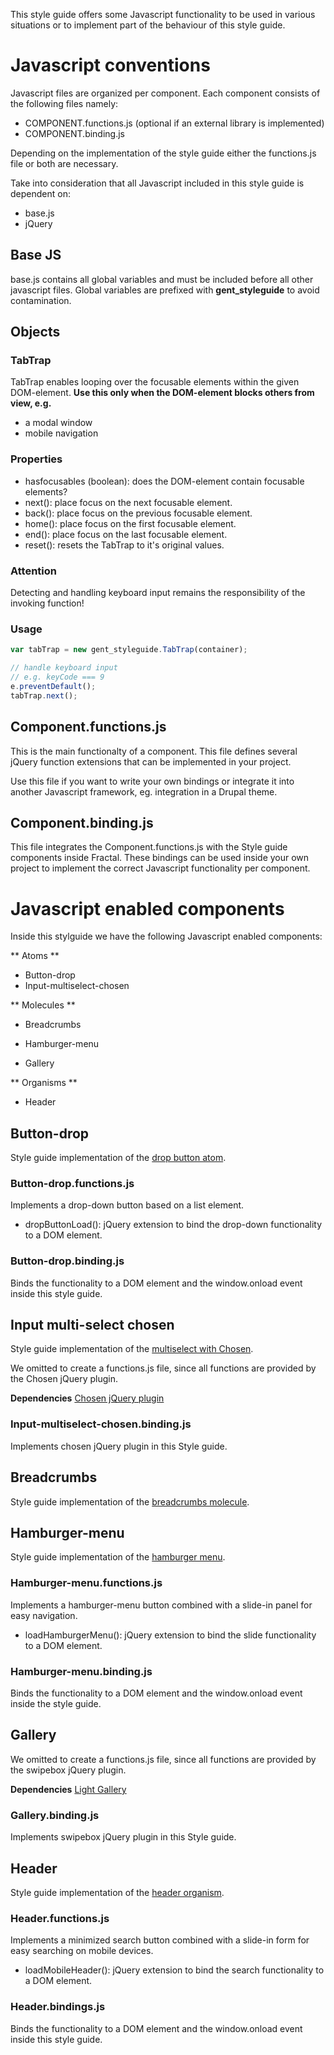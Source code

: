 This style guide offers some Javascript functionality to
be used in various situations or to implement part of
the behaviour of this style guide.

# Javascript conventions

Javascript files are organized per component. Each component consists of
the following files namely:

* COMPONENT.functions.js (optional if an external library is implemented)
* COMPONENT.binding.js

Depending on the implementation of the style guide either the functions.js
file or both are necessary.

Take into consideration that all Javascript included in this style guide is
dependent on:

* base.js
* jQuery

## Base JS

base.js contains all global variables and must be included before all other
javascript files.
Global variables are prefixed with **gent_styleguide** to avoid contamination.

## Objects

### TabTrap

TabTrap enables looping over the focusable elements within the given
DOM-element.
**Use this only when the DOM-element blocks others from view, e.g.**

* a modal window
* mobile navigation

### Properties

* hasfocusables (boolean): does the DOM-element contain focusable elements?
* next(): place focus on the next focusable element.
* back(): place focus on the previous focusable element.
* home(): place focus on the first focusable element.
* end(): place focus on the last focusable element.
* reset(): resets the TabTrap to it's original values.

### Attention

Detecting and handling keyboard input remains the responsibility of the invoking
function!

### Usage

```javascript
var tabTrap = new gent_styleguide.TabTrap(container);

// handle keyboard input
// e.g. keyCode === 9
e.preventDefault();
tabTrap.next();
```

## Component.functions.js

This is the main functionalty of a component. This file defines several jQuery
function extensions that can be implemented in your project.

Use this file if you want to write your own bindings or integrate it into
another Javascript framework, eg. integration in a Drupal theme.

## Component.binding.js

This file integrates the Component.functions.js with the Style guide components
inside Fractal. These bindings can be used inside your own project to implement
the correct Javascript functionality per component.

# Javascript enabled components

Inside this stylguide we have the following Javascript enabled components:

** Atoms **

* Button-drop
* Input-multiselect-chosen

** Molecules **

* Breadcrumbs

* Hamburger-menu
* Gallery

** Organisms **

* Header

## Button-drop

Style guide implementation of the
<a href="{{path '/components/detail/button-drop'}}">drop button atom</a>.

### Button-drop.functions.js

Implements a drop-down button based on a list element.

* dropButtonLoad(): jQuery extension to bind the drop-down functionality to a
  DOM element.

### Button-drop.binding.js

Binds the functionality to a DOM element and the window.onload event
inside this style guide.

## Input multi-select chosen

Style guide implementation of the
<a href="{{path '/components/detail/input-multiselect-chosen'}}">multiselect
with Chosen</a>.

We omitted to create a functions.js file, since all functions are provided
by the Chosen jQuery plugin.

**Dependencies**
[Chosen jQuery plugin](https://github.com/harvesthq/chosen)

### Input-multiselect-chosen.binding.js

Implements chosen jQuery plugin in this Style guide.

## Breadcrumbs

Style guide implementation of the
<a href="{{path '/components/detail/breadcrumbs'}}">breadcrumbs molecule</a>.

## Hamburger-menu

Style guide implementation of the
<a href="{{path '/components/detail/hamburger-menu'}}">hamburger menu</a>.

### Hamburger-menu.functions.js

Implements a hamburger-menu button combined with a slide-in panel for easy
navigation.

* loadHamburgerMenu(): jQuery extension to bind the slide functionality to a
  DOM element.

### Hamburger-menu.binding.js

Binds the functionality to a DOM element and the window.onload event
 inside the style guide.

## Gallery

We omitted to create a functions.js file, since all functions are provided
by the swipebox jQuery plugin.

**Dependencies**
[Light Gallery](http://sachinchoolur.github.io/lightGallery/)

### Gallery.binding.js

Implements swipebox jQuery plugin in this Style guide.

## Header

Style guide implementation of the
<a href="{{path '/components/detail/header'}}">header organism</a>.

### Header.functions.js

Implements a minimized search button combined with a slide-in form for easy
searching on mobile devices.

* loadMobileHeader(): jQuery extension to bind the search functionality to a
  DOM element.

### Header.bindings.js

Binds the functionality to a DOM element and the window.onload event
inside this style guide.
